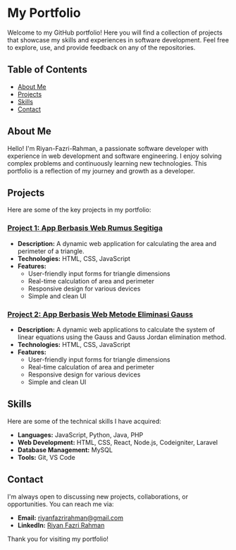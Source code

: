# My Portfolio

Welcome to my GitHub portfolio! Here you will find a collection of projects that showcase my skills and experiences in software development.
Feel free to explore, use, and provide feedback on any of the repositories.

## Table of Contents

- [About Me](#about-me)
- [Projects](#projects)
- [Skills](#skills)
- [Contact](#contact)

## About Me

Hello! I'm Riyan-Fazri-Rahman, a passionate software developer with experience in web development and software engineering.
I enjoy solving complex problems and continuously learning new technologies. This portfolio is a reflection of my journey and growth as a developer.

## Projects

Here are some of the key projects in my portfolio:

### [Project 1: App Berbasis Web Rumus Segitiga](https://riyanfazrirahman.github.io/project-revou/luas-segitiga.html)

- **Description:** A dynamic web application for calculating the area and perimeter of a triangle.
- **Technologies:** HTML, CSS, JavaScript
- **Features:**
  - User-friendly input forms for triangle dimensions
  - Real-time calculation of area and perimeter
  - Responsive design for various devices
  - Simple and clean UI

### [Project 2: App Berbasis Web Metode Eliminasi Gauss](https://riyanfazrirahman.github.io/code-numerik/index.html)

- **Description:** A dynamic web applications to calculate the system of linear equations using the Gauss and Gauss Jordan elimination method.
- **Technologies:** HTML, CSS, JavaScript
- **Features:**
  - User-friendly input forms for triangle dimensions
  - Real-time calculation of area and perimeter
  - Responsive design for various devices
  - Simple and clean UI

## Skills

Here are some of the technical skills I have acquired:

- **Languages:** JavaScript, Python, Java, PHP
- **Web Development:** HTML, CSS, React, Node.js, Codeigniter, Laravel
- **Database Management:** MySQL
- **Tools:** Git, VS Code

## Contact

I'm always open to discussing new projects, collaborations, or opportunities. You can reach me via:

- **Email:** [riyanfazrirahman@gmail.com](mailto:riyanfazrirahman@gmail.com)
- **LinkedIn:** [Riyan Fazri Rahman](https://www.linkedin.com/in/riyan-fazri-rahman-1589152b0)

Thank you for visiting my portfolio!
